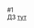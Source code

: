 #1  
ДЗ [тут](https://docs.google.com/document/d/1aVFuz3-jAGpjM_aGCaKy0QBXdnX3Zt02cNq6Qt387fo/edit?usp=share_link)

